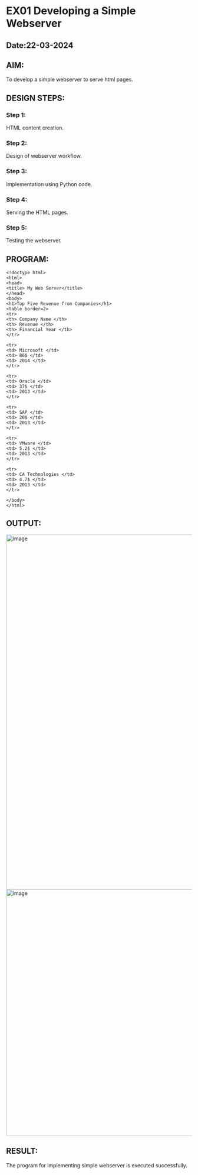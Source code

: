 
# EX01 Developing a Simple Webserver
## Date:22-03-2024

## AIM:
To develop a simple webserver to serve html pages.

## DESIGN STEPS:
### Step 1: 
HTML content creation.

### Step 2:
Design of webserver workflow.

### Step 3:
Implementation using Python code.

### Step 4:
Serving the HTML pages.

### Step 5:
Testing the webserver.

## PROGRAM:
```
<!doctype html>
<html>
<head>
<title> My Web Server</title>
</head>
<body>
<h1>Top Five Revenue from Companies</h1>
<table border=2>
<tr>
<th> Company Name </th>
<th> Revenue </th>
<th> Financial Year </th>
</tr>

<tr>
<td> Microsoft </td>
<td> 86$ </td>
<td> 2014 </td>
</tr>

<tr>
<td> Oracle </td>
<td> 37$ </td>
<td> 2013 </td>
</tr>

<tr>
<td> SAP </td>
<td> 20$ </td>
<td> 2013 </td>
</tr>

<tr>
<td> VMware </td>
<td> 5.2$ </td>
<td> 2013 </td>
</tr>

<tr>
<td> CA Technologies </td>
<td> 4.7$ </td>
<td> 2013 </td>
</tr>

</body>
</html>
```



## OUTPUT:

<img width="960" alt="image" src="https://github.com/Jayapriya242/simplewebserver/assets/114279259/b1d41d14-4e46-49bd-b3f0-88c57bb16dc5">

<img width="667" alt="image" src="https://github.com/Jayapriya242/simplewebserver/assets/114279259/8c3a9ceb-f8c4-40f4-ad89-1185d0f9e3b1">






## RESULT:
The program for implementing simple webserver is executed successfully.
